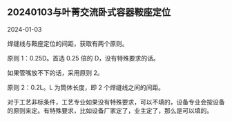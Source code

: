 ## 20240103与叶菁交流卧式容器鞍座定位

2024-01-03

焊缝线与鞍座定位的间距，获取有两个原则。

原则 1：0.25D。首选 0.25 倍的 D，没有特殊要求的话。

如果管嘴放不下的话，采用原则 2。

原则 2：0.2L。L 为筒体长度，即 2 个焊缝线之间的间距。

对于工艺非标条件，工艺专业如果没有特殊要求，可以不填的，设备专业会按设备的原则来定。有特殊要求，比如设备厂家定了，业主定了，那么是可以填的。